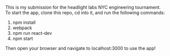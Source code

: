 This is my submission for the headlight labs NYC engineering tournament. To start the app, clone this repo, cd into it, and run the following commands:
1. npm install
2. webpack
3. npm run react-dev
4. npm start

Then open your browser and navigate to localhost:3000 to use the app!
